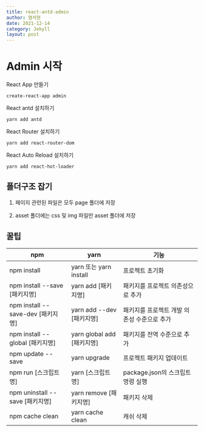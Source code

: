 ```yaml
---
title: react-antd-admin
author: 염석현
date: 2021-12-14
category: Jekyll
layout: post
---
```




# Admin 시작

React App 만들기

```
create-react-app admin
```

React antd 설치하기

```
yarn add antd
```

React Router 설치하기

```
yarn add react-router-dom
```

React Auto Reload 설치하기

```
yarn add react-hot-loader 
```



## 폴더구조 잡기

1. 페이지 관련된 파일은 모두 page 폴더에 저장

2. asset 폴더에는 css 및 img 파일만 asset 폴더에 저장



## 꿀팁

| npm                                | yarn                       | 기능                                        |
| ---------------------------------- | -------------------------- | ------------------------------------------- |
| npm install                        | yarn 또는 yarn install     | 프로젝트 초기화                             |
| npm install --save  [패키지명]     | yarn add [패키지명]        | 패키지를 프로젝트 의존성으로 추가           |
| npm install  --save-dev [패키지명] | yarn add --dev [패키지명]  | 패키지를 프로젝트 개발 의존성 수준으로 추가 |
| npm install --global  [패키지명]   | yarn global add [패키지명] | 패키지를 전역 수준으로 추가                 |
| npm update --save                  | yarn upgrade               | 프로젝트 패키지 업데이트                    |
| npm run [스크립트명]               | yarn [스크립트명]          | package.json의 스크립트 명령 실행           |
| npm uninstall --save  [패키지명]   | yarn remove [패키지명]     | 패키지 삭제                                 |
| npm cache clean                    | yarn cache clean           | 캐쉬 삭제                                   |